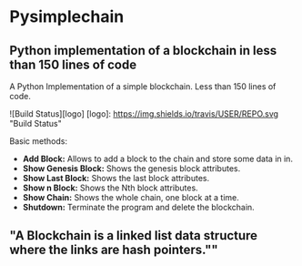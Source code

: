 # Pysimplechain
## Python implementation of a blockchain in less than 150 lines of code
A Python Implementation of a simple blockchain. Less than 150 lines of code.

![Build Status][logo]
[logo]: https://img.shields.io/travis/USER/REPO.svg "Build Status"

Basic methods:
* **Add Block:** Allows to add a block to the chain and store some data in in.
* **Show Genesis Block:** Shows the genesis block attributes.
* **Show Last Block:** Shows the last block attributes.
* **Show n Block:** Shows the Nth block attributes.
* **Show Chain:** Shows the whole chain, one block at a time.
* **Shutdown:** Terminate the program and delete the blockchain.

## "A Blockchain is a linked list data structure where the links are hash pointers.""

